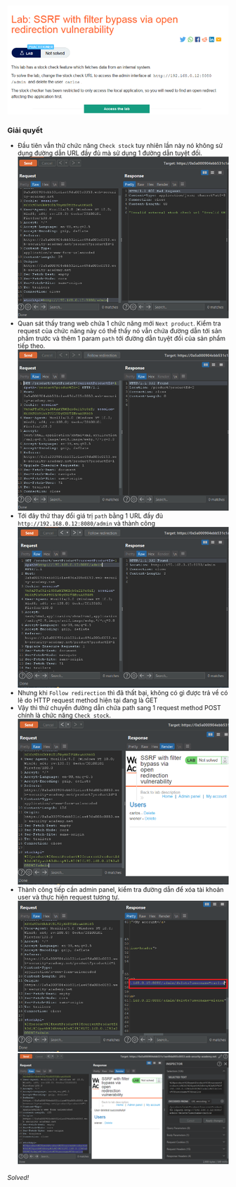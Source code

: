 ![](img/22.png)
### Giải quyết
- Đầu tiên vẫn thử chức năng `Check stock` tuy nhiên lần này nó không sử dụng đường dẫn URL đầy đủ mà sử dụng 1 đường dẫn tuyệt đối.
![](img/23.png)
- Quan sát thấy trang web chứa 1 chức năng mới `Next product`. Kiểm tra request của chức năng này có thể thấy nó vẫn chứa đường dẫn tới sản phầm trước và thêm 1 param `path` tới đường dẫn tuyệt đối của sản phẩm tiếp theo.
![](img/24.png)
- Tới đây thử thay đổi giá trị `path` bằng 1 URL đầy đủ `http://192.168.0.12:8080/admin` và thành công
![](img/25.png)
- Nhưng khi `Follow redirection` thì đã thất bại, không có gì được trả về có lẽ do HTTP request method hiện tại đang là GET 
- Vậy thì thử chuyển đường dẫn chứa path sang 1 request method POST chính là chức năng `Check stock`.
![](img/26.png)
- Thành công tiếp cần admin panel, kiểm tra đường dẫn để xóa tài khoản user và thực hiện request tương tự.
![](img/27.png)
![](img/28.png)
###### Solved!


